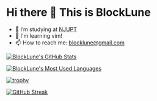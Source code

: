 # Hi there 👋 This is BlockLune

- 🔭 I’m studying at [NJUPT](https://www.njupt.edu.cn/)
- 🌱 I'm learning vim!
- 📫 How to reach me: [blocklune@gmail.com](mailto:blocklune@gmail.com)

[![BlockLune's GitHub Stats](https://github-readme-stats.vercel.app/api?username=blocklune&theme=dracula&show_icons=true&custom_title=Github%20Stats)](https://github.com/anuraghazra/github-readme-stats)

[![BlockLune's Most Used Languages](https://github-readme-stats.vercel.app/api/top-langs/?username=BlockLune&theme=dracula&exclude_repo=blocklune.github.io)](https://github.com/anuraghazra/github-readme-stats)

[![trophy](https://github-profile-trophy.vercel.app/?username=BlockLune&theme=dracula&row=1&column=7)](https://github.com/ryo-ma/github-profile-trophy)

[![GitHub Streak](https://streak-stats.demolab.com?user=BlockLune&theme=dracula)](https://git.io/streak-stats)
